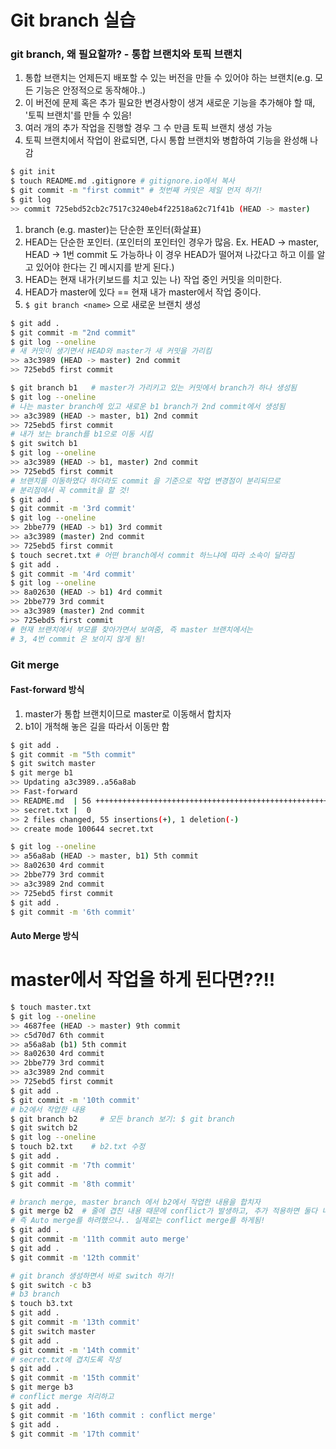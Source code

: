 # Git branch 실습
### git branch, 왜 필요할까? - 통합 브랜치와 토픽 브랜치
1. 통합 브랜치는 언제든지 배포할 수 있는 버전을 만들 수 있어야 하는 브랜치(e.g. 모든 기능은 안정적으로 동작해야..)
2. 이 버전에 문제 혹은 추가 필요한 변경사항이 생겨 새로운 기능을 추가해야 할 때, '토픽 브랜치'를 만들 수 있음!
3. 여러 개의 추가 작업을 진행할 경우 그 수 만큼 토픽 브랜치 생성 가능
4. 토픽 브랜치에서 작업이 완료되면, 다시 통합 브랜치와 병합하여 기능을 완성해 나감

```bash
$ git init
$ touch README.md .gitignore # gitignore.io에서 복사
$ git commit -m "first commit" # 첫번째 커밋은 제일 먼저 하기!
$ git log 
>> commit 725ebd52cb2c7517c3240eb4f22518a62c71f41b (HEAD -> master)
```

1. branch (e.g. master)는 단순한 포인터(화살표)
2. HEAD는 단순한 포인터. (포인터의 포인터인 경우가 많음. Ex. HEAD -> master, HEAD -> 1번 commit 도 가능하나 이 경우 HEAD가 떨어져 나갔다고 하고 이를 알고 있어야 한다는 긴 메시지를 받게 된다.)
3. HEAD는 현재 내가(키보드를 치고 있는 나) 작업 중인 커밋을 의미한다.
4. HEAD가 master에 있다 == 현재 내가 master에서 작업 중이다.
5. `$ git branch <name>` 으로 새로운 브랜치 생성

```bash
$ git add .
$ git commit -m "2nd commit"
$ git log --oneline
# 새 커밋이 생기면서 HEAD와 master가 새 커밋을 가리킴
>> a3c3989 (HEAD -> master) 2nd commit  
>> 725ebd5 first commit
```

```bash
$ git branch b1   # master가 가리키고 있는 커밋에서 branch가 하나 생성됨
$ git log --oneline
# 나는 master branch에 있고 새로운 b1 branch가 2nd commit에서 생성됨
>> a3c3989 (HEAD -> master, b1) 2nd commit  
>> 725ebd5 first commit
# 내가 보는 branch를 b1으로 이동 시킴
$ git switch b1
$ git log --oneline
>> a3c3989 (HEAD -> b1, master) 2nd commit
>> 725ebd5 first commit
# 브랜치를 이동하였다 하더라도 commit 을 기준으로 작업 변경점이 분리되므로
# 분리점에서 꼭 commit을 할 것!
$ git add .
$ git commit -m '3rd commit'
$ git log --oneline
>> 2bbe779 (HEAD -> b1) 3rd commit
>> a3c3989 (master) 2nd commit
>> 725ebd5 first commit
$ touch secret.txt # 어떤 branch에서 commit 하느냐에 따라 소속이 달라짐
$ git add .
$ git commit -m '4rd commit'
$ git log --oneline
>> 8a02630 (HEAD -> b1) 4rd commit
>> 2bbe779 3rd commit
>> a3c3989 (master) 2nd commit
>> 725ebd5 first commit
# 현재 브랜치에서 부모를 찾아가면서 보여줌, 즉 master 브랜치에서는
# 3, 4번 commit 은 보이지 않게 됨!
```
### Git merge
#### Fast-forward 방식
1. master가 통합 브랜치이므로 master로 이동해서 합치자
2. b1이 개척해 놓은 길을 따라서 이동만 함
```bash
$ git add .
$ git commit -m "5th commit"
$ git switch master
$ git merge b1
>> Updating a3c3989..a56a8ab
>> Fast-forward
>> README.md  | 56 +++++++++++++++++++++++++++++++++++++++++++++++++++++++-
>> secret.txt |  0
>> 2 files changed, 55 insertions(+), 1 deletion(-)
>> create mode 100644 secret.txt

$ git log --oneline
>> a56a8ab (HEAD -> master, b1) 5th commit
>> 8a02630 4rd commit
>> 2bbe779 3rd commit
>> a3c3989 2nd commit
>> 725ebd5 first commit
$ git add .
$ git commit -m '6th commit'
```
#### Auto Merge 방식
# master에서 작업을 하게 된다면??!!
```bash
$ touch master.txt
$ git log --oneline
>> 4687fee (HEAD -> master) 9th commit
>> c5d70d7 6th commit
>> a56a8ab (b1) 5th commit
>> 8a02630 4rd commit
>> 2bbe779 3rd commit
>> a3c3989 2nd commit
>> 725ebd5 first commit
$ git add .
$ git commit -m '10th commit'
# b2에서 작업한 내용
$ git branch b2     # 모든 branch 보기: $ git branch
$ git switch b2
$ git log --oneline
$ touch b2.txt    # b2.txt 수정
$ git add .
$ git commit -m '7th commit'
$ git add . 
$ git commit -m '8th commit'

# branch merge, master branch 에서 b2에서 작업한 내용을 합치자
$ git merge b2  # 줄에 겹친 내용 때문에 conflict가 발생하고, 추가 적용하면 둘다 나옴 -> 이상태에서 다시 git add. // git commit 을 해서 auto merge의 경우 commit을 동반하게 됨!
# 즉 Auto merge를 하려했으나.. 실제로는 conflict merge를 하게됨!
$ git add . 
$ git commit -m '11th commit auto merge'
$ git add . 
$ git commit -m '12th commit'

# git branch 생성하면서 바로 switch 하기!
$ git switch -c b3
# b3 branch
$ touch b3.txt
$ git add . 
$ git commit -m '13th commit'
$ git switch master
$ git add .
$ git commit -m '14th commit'
# secret.txt에 겹치도록 작성
$ git add .
$ git commit -m '15th commit'
$ git merge b3
# conflict merge 처리하고
$ git add .
$ git commit -m '16th commit : conflict merge'
$ git add .
$ git commit -m '17th commit'